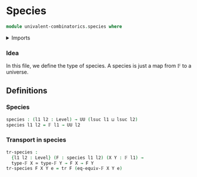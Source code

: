 # Species

```agda
module univalent-combinatorics.species where
```

<details><summary>Imports</summary>

```agda
open import foundation.equivalences
open import foundation.identity-types
open import foundation.universe-levels

open import univalent-combinatorics.finite-types
```

</details>

### Idea

In this file, we define the type of species. A species is just a map from 𝔽 to a
universe.

## Definitions

### Species

```agda
species : (l1 l2 : Level) → UU (lsuc l1 ⊔ lsuc l2)
species l1 l2 = 𝔽 l1 → UU l2
```

### Transport in species

```agda
tr-species :
  {l1 l2 : Level} (F : species l1 l2) (X Y : 𝔽 l1) →
  type-𝔽 X ≃ type-𝔽 Y → F X → F Y
tr-species F X Y e = tr F (eq-equiv-𝔽 X Y e)
```
